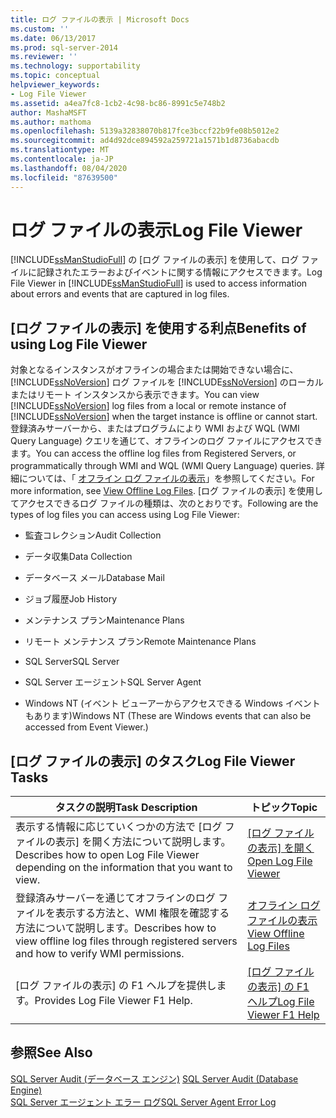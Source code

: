 ```yaml
---
title: ログ ファイルの表示 | Microsoft Docs
ms.custom: ''
ms.date: 06/13/2017
ms.prod: sql-server-2014
ms.reviewer: ''
ms.technology: supportability
ms.topic: conceptual
helpviewer_keywords:
- Log File Viewer
ms.assetid: a4ea7fc8-1cb2-4c98-bc86-8991c5e748b2
author: MashaMSFT
ms.author: mathoma
ms.openlocfilehash: 5139a32838070b817fce3bccf22b9fe08b5012e2
ms.sourcegitcommit: ad4d92dce894592a259721a1571b1d8736abacdb
ms.translationtype: MT
ms.contentlocale: ja-JP
ms.lasthandoff: 08/04/2020
ms.locfileid: "87639500"
---
```

# <a name="log-file-viewer"></a><span data-ttu-id="e2442-102">ログ ファイルの表示</span><span class="sxs-lookup"><span data-stu-id="e2442-102">Log File Viewer</span></span>
  <span data-ttu-id="e2442-103">[!INCLUDE[ssManStudioFull](../../includes/ssmanstudiofull-md.md)] の [ログ ファイルの表示] を使用して、ログ ファイルに記録されたエラーおよびイベントに関する情報にアクセスできます。</span><span class="sxs-lookup"><span data-stu-id="e2442-103">Log File Viewer in [!INCLUDE[ssManStudioFull](../../includes/ssmanstudiofull-md.md)] is used to access information about errors and events that are captured in log files.</span></span>  
  
## <a name="benefits-of-using-log-file-viewer"></a><span data-ttu-id="e2442-104">[ログ ファイルの表示] を使用する利点</span><span class="sxs-lookup"><span data-stu-id="e2442-104">Benefits of using Log File Viewer</span></span>  
 <span data-ttu-id="e2442-105">対象となるインスタンスがオフラインの場合または開始できない場合に、 [!INCLUDE[ssNoVersion](../../includes/ssnoversion-md.md)] ログ ファイルを [!INCLUDE[ssNoVersion](../../includes/ssnoversion-md.md)] のローカルまたはリモート インスタンスから表示できます。</span><span class="sxs-lookup"><span data-stu-id="e2442-105">You can view [!INCLUDE[ssNoVersion](../../includes/ssnoversion-md.md)] log files from a local or remote instance of [!INCLUDE[ssNoVersion](../../includes/ssnoversion-md.md)] when the target instance is offline or cannot start.</span></span> <span data-ttu-id="e2442-106">登録済みサーバーから、またはプログラムにより WMI および WQL (WMI Query Language) クエリを通じて、オフラインのログ ファイルにアクセスできます。</span><span class="sxs-lookup"><span data-stu-id="e2442-106">You can access the offline log files from Registered Servers, or programmatically through WMI and WQL (WMI Query Language) queries.</span></span> <span data-ttu-id="e2442-107">詳細については、「 [オフライン ログ ファイルの表示](view-offline-log-files.md)」を参照してください。</span><span class="sxs-lookup"><span data-stu-id="e2442-107">For more information, see [View Offline Log Files](view-offline-log-files.md).</span></span> <span data-ttu-id="e2442-108">[ログ ファイルの表示] を使用してアクセスできるログ ファイルの種類は、次のとおりです。</span><span class="sxs-lookup"><span data-stu-id="e2442-108">Following are the types of log files you can access using Log File Viewer:</span></span>  
  
-   <span data-ttu-id="e2442-109">監査コレクション</span><span class="sxs-lookup"><span data-stu-id="e2442-109">Audit Collection</span></span>  
  
-   <span data-ttu-id="e2442-110">データ収集</span><span class="sxs-lookup"><span data-stu-id="e2442-110">Data Collection</span></span>  
  
-   <span data-ttu-id="e2442-111">データベース メール</span><span class="sxs-lookup"><span data-stu-id="e2442-111">Database Mail</span></span>  
  
-   <span data-ttu-id="e2442-112">ジョブ履歴</span><span class="sxs-lookup"><span data-stu-id="e2442-112">Job History</span></span>  
  
-   <span data-ttu-id="e2442-113">メンテナンス プラン</span><span class="sxs-lookup"><span data-stu-id="e2442-113">Maintenance Plans</span></span>  
  
-   <span data-ttu-id="e2442-114">リモート メンテナンス プラン</span><span class="sxs-lookup"><span data-stu-id="e2442-114">Remote Maintenance Plans</span></span>  
  
-   <span data-ttu-id="e2442-115">SQL Server</span><span class="sxs-lookup"><span data-stu-id="e2442-115">SQL Server</span></span>  
  
-   <span data-ttu-id="e2442-116">SQL Server エージェント</span><span class="sxs-lookup"><span data-stu-id="e2442-116">SQL Server Agent</span></span>  
  
-   <span data-ttu-id="e2442-117">Windows NT (イベント ビューアーからアクセスできる Windows イベントもあります)</span><span class="sxs-lookup"><span data-stu-id="e2442-117">Windows NT (These are Windows events that can also be accessed from Event Viewer.)</span></span>  
  
## <a name="log-file-viewer-tasks"></a><span data-ttu-id="e2442-118">[ログ ファイルの表示] のタスク</span><span class="sxs-lookup"><span data-stu-id="e2442-118">Log File Viewer Tasks</span></span>  
  
|<span data-ttu-id="e2442-119">タスクの説明</span><span class="sxs-lookup"><span data-stu-id="e2442-119">Task Description</span></span>|<span data-ttu-id="e2442-120">トピック</span><span class="sxs-lookup"><span data-stu-id="e2442-120">Topic</span></span>|  
|----------------------|-----------|  
|<span data-ttu-id="e2442-121">表示する情報に応じていくつかの方法で [ログ ファイルの表示] を開く方法について説明します。</span><span class="sxs-lookup"><span data-stu-id="e2442-121">Describes how to open Log File Viewer depending on the information that you want to view.</span></span>|<span data-ttu-id="e2442-122">[[ログ ファイルの表示] を開く](open-log-file-viewer.md)</span><span class="sxs-lookup"><span data-stu-id="e2442-122">[Open Log File Viewer](open-log-file-viewer.md)</span></span>|  
|<span data-ttu-id="e2442-123">登録済みサーバーを通じてオフラインのログ ファイルを表示する方法と、WMI 権限を確認する方法について説明します。</span><span class="sxs-lookup"><span data-stu-id="e2442-123">Describes how to view offline log files through registered servers and how to verify WMI permissions.</span></span>|[<span data-ttu-id="e2442-124">オフライン ログ ファイルの表示</span><span class="sxs-lookup"><span data-stu-id="e2442-124">View Offline Log Files</span></span>](view-offline-log-files.md)|  
|<span data-ttu-id="e2442-125">[ログ ファイルの表示] の F1 ヘルプを提供します。</span><span class="sxs-lookup"><span data-stu-id="e2442-125">Provides Log File Viewer F1 Help.</span></span>|<span data-ttu-id="e2442-126">[[ログ ファイルの表示] の F1 ヘルプ](log-file-viewer-f1-help.md)</span><span class="sxs-lookup"><span data-stu-id="e2442-126">[Log File Viewer F1 Help](log-file-viewer-f1-help.md)</span></span>|  
  
## <a name="see-also"></a><span data-ttu-id="e2442-127">参照</span><span class="sxs-lookup"><span data-stu-id="e2442-127">See Also</span></span>  
 <span data-ttu-id="e2442-128">[SQL Server Audit &#40;データベース エンジン&#41;](../security/auditing/sql-server-audit-database-engine.md) </span><span class="sxs-lookup"><span data-stu-id="e2442-128">[SQL Server Audit &#40;Database Engine&#41;](../security/auditing/sql-server-audit-database-engine.md) </span></span>  
 [<span data-ttu-id="e2442-129">SQL Server エージェント エラー ログ</span><span class="sxs-lookup"><span data-stu-id="e2442-129">SQL Server Agent Error Log</span></span>](../../ssms/agent/sql-server-agent-error-log.md)  
  
  
